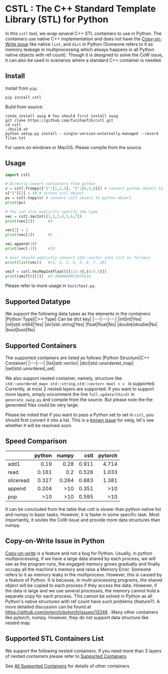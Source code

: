 # CSTL : The C++ Standard Template Library (STL) for Python

In this `cstl` tool, we wrap several C++ STL containers to use in Python. The containers use native C++ implementation and does not have the [Copy-on-Write issue](#copy-on-Write-issue-in-python) like native `list`, and `dict` in Python (Someone refers to it as memory leakage in multiprocessing which always happens in all Python native objects with ref count). Though it is designed to solve the CoW issue, it can also be used in scenarios where a standard C++ container is needed.

## Install
Install from `pip`:
```
pip install cstl
```
Build from source:
```
conda install swig # You should first install swig
git clone https://github.com/fuzihaofzh/cstl.git
cd cstl
./build.sh
python setup.py install --single-version-externally-managed --record files.txt
```

For users on windows or MacOS. Please compile from the source.

## Usage 
```python
import cstl

# Directly covert containers from python
v = cstl.frompy({"1":[1,2,3], "2":[4,5,6]}) # convert python object to cstl object
v["1"][2] = 10 # access cstl object
pv = cstl.topy(v) # convert cstl object to python object 
print(pv)

# You can also explictly specify the type
vec = cstl.VecInt([1,2,3,4,5,6,7])
print(vec[2])      #3

vec[2] = 1
print(vec[2])      #1

vec.append(10)
print(vec[-1])     #10

# User should explictly convert std::vector into list as follows:
print(list(vec))   #[1, 2, 1, 4, 5, 6, 7, 10] 

vmif = cstl.VecMapIntFloat([{1:3.4},{4:5.5}])
print(vmif[0][1])  #3.4000000953674316
```

Please refer to more usage in `test/test.py`.

## Supported Datatype

We support the following data types as the elements in the containers
|Python Type|C++ Type| Can be dict key|
|---|---|---|
|int|int|Yes|
|int|std::int64|Yes|
|str|std::string|Yes|
|float|float|No|
|double|double|No|
|bool|bool|No|

## Supported Containers
The supported containers are listed as follows
|Python Structure|C++ Container| 
|---|---|
|list|std::vector|
|dict|std::unordered_map|
|set|std::unordered_set|


We also support nested container, namely, structure like `std::unordered_map< std::string,std::vector< bool > > ` is supported. Currently, at most 2 nested layers are supported. If you want to support more layers, simply uncomment the line `full.update(third)` in `generate_swig.py` and compile from the source. But please note the the generated files could be very large.

Please be noted that if you want to pass a Python set to set in `cstl`, you should first convert it into a list. This is a [known issue](https://stackoverflow.com/questions/73900661/using-swig-python-wrapper-argument-2-of-type-stdunordered-set-stdstring) for swig, let's see whether it will be resolved soon. 

## Speed Comparison

|           |   python |   numpy |   cstl |   pytorch |
|:----------|---------:|--------:|-------:|----------:|
| add1      |    0.19  |   0.28  |  0.911 |     4.714 |
| read      |    0.161 |   0.2   |  0.526 |     1.033 |
| sliceread |    0.327 |   0.264 |  0.683 |     1.381 |
| append    |    0.204 |  >10    |  0.351 |    >10    |
| pop       |   >10    |  >10    |  0.595 |    >10    |

It can be concluded from the table that cstl is slower than python native list and numpy in basic tasks. However, it is faster in some specific task. Most importantly, it sovles the CoW issue and provide more data structures than numpy.

## Copy-on-Write Issue in Python
[Copy-on-write](https://en.wikipedia.org/wiki/Copy-on-write) is a feature and not a bug for Python. Usually, in python multiprocessing, if we have a large data shared by each process, we will see as the program runs, the engaged memory grows gradually and finally occupy all the machine's memory and raise a Memory Error. Someone refers to it as memory leaky in the multiprocess. However, this is caused by a feature of Python. It is because, in multi-processing programs, the shared object will be copied to each process if they access the data. However, if the data is large and we use several processes, the memory cannot hold a separate copy for each process. This cannot be solved in Python as all Python's native structures with ref count have such problems (feature?). A more detailed discussion can be found at https://github.com/pytorch/pytorch/issues/13246 . Many other containers like pytorch, numpy. However, they do not support data structure like nested map.

## Supported STL Containers List
We support the following nested containers. If you need more than 3 layers of nested containers please refer to [Supported Containers](#supported-containers)

See [All Supported Containers](./supported_containers.md) for details of other containers.